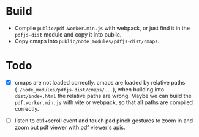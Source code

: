 # Build
- Compile `public/pdf.worker.min.js` with webpack, or just find it in the `pdfjs-dist` module and copy it into public.
- Copy cmaps into `public/node_modules/pdfjs-dist/cmaps`.

# Todo
- [x] cmaps are not loaded correctly. cmaps are loaded by relative paths (`./node_modules/pdfjs-dist/cmaps/...`), when building into `dist/index.html` the relative paths are wrong. Maybe we can build the `pdf.worker.min.js` with vite or webpack, so that all paths are compiled correctly.

- [ ] listen to ctrl+scroll event and touch pad pinch gestures to zoom in and zoom out pdf viewer with pdf viewer's apis.
